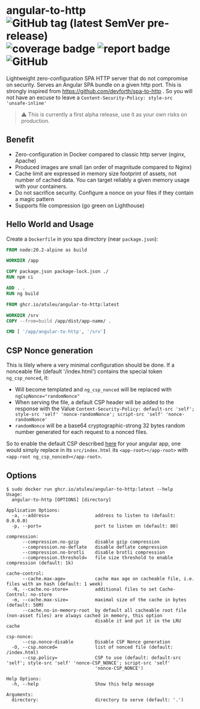 # angular-to-http ![GitHub tag (latest SemVer pre-release)](https://img.shields.io/github/v/tag/atuleu/angular-to-http?style=flat-square&label=Version) ![coverage badge](https://img.shields.io/endpoint?url=https://gist.githubusercontent.com/atuleu/eda3658d1543e5a68a2070a33ba73ddd/raw/coverage.json&style=flat-square) ![report badge](https://goreportcard.com/badge/github.com/atuleu/angular-to-http?style=flat-square) ![GitHub](https://img.shields.io/github/license/atuleu/angular-to-http?style=flat-square&color=008b8b)


Lightweight zero-configuration SPA HTTP server that do not compromise on security. Serves an Angular SPA bundle on a given http port. This is strongly inspired from https://github.com/devforth/spa-to-http . So you will not have an excuse to leave a `Content-Security-Policy: style-src 'unsafe-inline'` 

> :warning: This is currently a first alpha release, use it as your own risks on production.

## Benefit

* Zero-configuration in Docker compared to classic http server (nginx, Apache)
* Produced images are small (an order of magnitude compared to Nginx)
* Cache limit are expressed in memory size footprint of assets, not number of cached data. You can target reliably a given memory usage with your containers.
* Do not sacrifice security. Configure a nonce on your files if they contain a magic pattern
* Supports file compression (go green on Lighthouse)

## Hello World and Usage

Create a `Dockerfile` in you spa directory (near `package.json`):

```Dockerfile
FROM node:20.2-alpine as build

WORKDIR /app

COPY package.json package-lock.json ./
RUN npm ci

ADD . .
RUN ng build

FROM ghcr.io/atuleu/angular-to-http:latest

WORKDIR /srv
COPY --from=build /app/dist/app-name/ .

CMD [ '/app/angular-to-http', '/srv']
```

## CSP Nonce generation

This is lilely where a very minimal configuration should be done. If a nonceable file (default '/index.html') contains the special token `ng_csp_nonced`, it:
 * Will become templated and `ng_csp_nonced` will be replaced with `ngCspNonce="randomNonce"`
 * When serving the file, a default CSP header will be added to the response with the Value `Content-Security-Policy: default-src 'self'; style-src 'self' 'nonce-randomNonce'; script-src 'self' 'nonce-randomNonce'`
 * `randomNonce` will be a base64 cryptographic-strong 32 bytes random number generated for each request to a nonced files.

So to enable the default CSP described [here](https://angular.io/guide/security#content-security-policy) for your angular app, one would simply replace in its `src/index.html` its `<app-root></app-root>` with `<app-root ng_csp_nonced></app-root>`.

## Options

```
$ sudo docker run ghcr.io/atuleu/angular-to-http:latest --help
Usage:
  angular-to-http [OPTIONS] [directory]

Application Options:
  -a, --address=                 address to listen to (default: 0.0.0.0)
  -p, --port=                    port to listen on (default: 80)

compression:
      --compression.no-gzip      disable gzip compression
      --compression.no-deflate   disable deflate compression
      --compression.no-brotli    disable brotli compression
      --compression.threshold=   file size threshold to enable compression (default: 1k)

cache-control:
      --cache.max-age=           cache max age on cacheable file, i.e. files with an hash (default: 1 week)
  -N, --cache.no-store=          additional files to set Cache-Control: no-store
  -m, --cache.max-size=          maximal size of the cache in bytes (default: 50M)
      --cache.no-in-memory-root  by default all cacheable root file (non-asset files) are always cached in memory, this option
                                 disable it and put it in the LRU cache

csp-nonce:
      --csp.nonce-disable        Disable CSP Nonce generation
  -O, --csp.nonced=              list of nonced file (default: /index.html)
      --csp.policy=              CSP to use (default: default-src 'self'; style-src 'self' 'nonce-CSP_NONCE'; script-src 'self'
                                 'nonce-CSP_NONCE')

Help Options:
  -h, --help                     Show this help message

Arguments:
  directory:                     directory to serve (default: '.')


```



